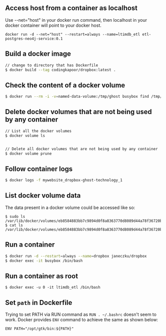 ## Access host from a container as localhost
Use --net="host" in your docker run command, then localhost in your docker container will point to your docker host.
```
docker run -d --net="host" --restart=always --name=ltimdb_etl etl-postgres-neo4j-service:0.1
```

## Build a docker image

```sh
// change to directory that has Dockerfile
$ docker build --tag codingkapoor/dropbox:latest .
```

## Check the content of a docker volume

``` bash
$ docker run --rm -i -v=named-data-volume:/tmp/ghost busybox find /tmp/ghost
```

## Delete docker volumes that are not being used by any container

```sh
// List all the docker volumes
$ docker volume ls


// Delete all docker volumes that are not being used by any container
$ docker volume prune
```

## Follow container logs

```sh
$ docker logs -f mywebsite_dropbox-ghost-technology_1
```

## List docker volume data
The data present in a docker volume could be accessed like so:
```
$ sudo ls /var/lib/docker/volumes/eb8584883bb7c9894d0f8a8363770d8089d44a78f36720b129250146046a97de/_data
$ cat ls /var/lib/docker/volumes/eb8584883bb7c9894d0f8a8363770d8089d44a78f36720b129250146046a97de/_data/stdout.log 
```

## Run a container

```sh
$ docker run -d --restart=always --name=dropbox janeczku/dropbox
$ docker exec -it busybox /bin/bash
```

## Run a container as root
```
$ docker exec -u 0 -it ltimdb_etl /bin/bash
```

## Set `path` in Dockerfile
Trying to set PATH via RUN command as `RUN . ~/.bashrc` doesn't seem to work. Docker provides `ENV` command to achieve the same as shown below:
```
ENV PATH="/opt/gtk/bin:${PATH}"
```
